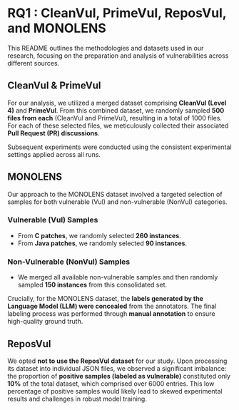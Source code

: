# RQ1 : CleanVul, PrimeVul, ReposVul, and MONOLENS

This README outlines the methodologies and datasets used in our research, focusing on the preparation and analysis of vulnerabilities across different sources.

## CleanVul & PrimeVul

For our analysis, we utilized a merged dataset comprising **CleanVul (Level 4)** and **PrimeVul**. From this combined dataset, we randomly sampled **500 files from each** (CleanVul and PrimeVul), resulting in a total of 1000 files. For each of these selected files, we meticulously collected their associated **Pull Request (PR) discussions**.

Subsequent experiments were conducted using the consistent experimental settings applied across all runs.

## MONOLENS

Our approach to the MONOLENS dataset involved a targeted selection of samples for both vulnerable (Vul) and non-vulnerable (NonVul) categories.

### Vulnerable (Vul) Samples

* From **C patches**, we randomly selected **260 instances**.
* From **Java patches**, we randomly selected **90 instances**.

### Non-Vulnerable (NonVul) Samples

* We merged all available non-vulnerable samples and then randomly sampled **150 instances** from this consolidated set.

Crucially, for the MONOLENS dataset, the **labels generated by the Language Model (LLM) were concealed** from the annotators. The final labeling process was performed through **manual annotation** to ensure high-quality ground truth.


## ReposVul

We opted **not to use the ReposVul dataset** for our study. Upon processing its dataset into individual JSON files, we observed a significant imbalance: the proportion of **positive samples (labeled as vulnerable)** constituted only **10%** of the total dataset, which comprised over 6000 entries. This low percentage of positive samples would likely lead to skewed experimental results and challenges in robust model training.
